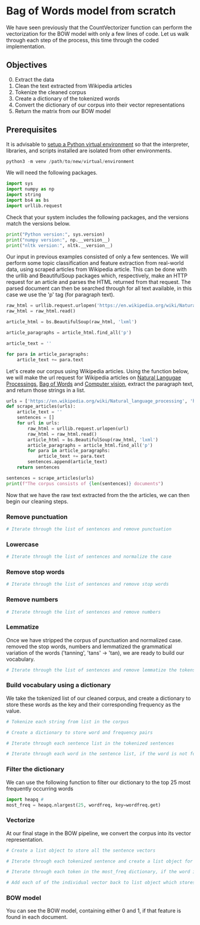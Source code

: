 # Bag of Words model from scratch

We have seen previously that the CountVectorizer function can perform the vectorization for the BOW model with only a few lines of code. Let us walk through each step of the process, this time through the coded implementation. 

## Objectives
0. Extract the data
1. Clean the text extracted from Wikipedia articles
2. Tokenize the cleaned corpus
3. Create a dictionary of the tokenized words
4. Convert the dictionary of our corpus into their vector representations
5. Return the matrix from our BOW model

## Prerequisites

It is advisable to [setup a Python virtual environment](https://docs.python.org/3/library/venv.html) so that the interpreter, libraries, and scripts installed are isolated from other environments.

```python
python3 -m venv /path/to/new/virtual/environment
```

We will need the following packages.
```python
import sys
import numpy as np  
import string
import bs4 as bs  
import urllib.request  
```
Check that your system includes the following packages, and the versions match the versions below.

```python
print("Python version:", sys.version)
print("numpy version:", np.__version__)
print("nltk version:", nltk.__version__)
```

Our input in previous examples consisted of only a few sentences. We will perform some topic classification and feature extraction from real-world data, using scraped articles from Wikipedia article. This can be done with the urllib and BeautifulSoup packages which, respectively, make an HTTP request for an article and parses the HTML returned from that request. The parsed document can then be searched through for all text available, in this case we use the 'p' tag (for paragraph text).

```python
raw_html = urllib.request.urlopen('https://en.wikipedia.org/wiki/Natural_language_processing')  
raw_html = raw_html.read()

article_html = bs.BeautifulSoup(raw_html, 'lxml')

article_paragraphs = article_html.find_all('p')

article_text = ''

for para in article_paragraphs:  
    article_text += para.text
```

Let's create our corpus using Wikipedia articles. Using the function below, we will make the url request for Wikipedia articles on [Natural Langugae Processings](https://en.wikipedia.org/wiki/Natural_angugae_processing), [Bag of Words](https://en.wikipedia.org/wiki/Bag-of-words_model) and [Computer vision](https://en.wikipedia.org/wiki/Computer_vision), extract the paragraph text, and return those strings in a list.

```python
urls = ['https://en.wikipedia.org/wiki/Natural_language_processing', 'https://en.wikipedia.org/wiki/Bag_of_words', 'https://en.wikipedia.org/wiki/Computer_vision']
def scrape_articles(urls):
    article_text = ''
    sentences = []
    for url in urls:
        raw_html = urllib.request.urlopen(url)  
        raw_html = raw_html.read()
        article_html = bs.BeautifulSoup(raw_html, 'lxml')
        article_paragraphs = article_html.find_all('p')
        for para in article_paragraphs:  
            article_text += para.text
        sentences.append(article_text)
    return sentences

sentences = scrape_articles(urls)
print(f"The corpus consists of {len(sentences)} documents")
```

Now that we have the raw text extracted from the the articles, we can then begin our cleaning steps.

### Remove punctuation

```python
# Iterate through the list of sentences and remove punctuation
```

### Lowercase

```python
# Iterate through the list of sentences and normalize the case
```

### Remove stop words

```python
# Iterate through the list of sentences and remove stop words
```

### Remove numbers

```python
# Iterate through the list of sentences and remove numbers

```

### Lemmatize
Once we have stripped the corpus of punctuation and normalized case. removed the stop words, numbers and lemmatized the grammatical variation of the words  ('tanning', 'tans' -> 'tan), we are ready to build our vocabulary.

```python
# Iterate through the list of sentences and remove lemmatize the tokens

```

### Build vocabulary using a dictionary
We take the tokenized list of our cleaned corpus, and create a dictionary to store these words as the key and their corresponding frequency as the value.

```python
# Tokenize each string from list in the corpus

# Create a dictionary to store word and frequency pairs

# Iterate through each sentence list in the tokenized sentences

# Iterate through each word in the sentence list, if the word is not found in the dictionary keys, add to dictionary; if the word is found in the dictionary, increment the value count of its frequency by 1. 

```

### Filter the dictionary

We can use the following function to filter our dictionary to the top 25 most frequently occurring words

```python
import heapq # 
most_freq = heapq.nlargest(25, wordfreq, key=wordfreq.get)
```

### Vectorize

At our final stage in the BOW pipeline, we convert the corpus into its vector representation. 

```python
# Create a list object to store all the sentence vectors

# Iterate through each tokenized sentence and create a list object for each sentence vector

# Iterate through each token in the most_freq dictionary, if the word is not found in the dictionary keys, add to dictionary; if the word is found in the tokens for the sentence, append 1 to the individual sentence vector, otherwise append 0. 

# Add each of of the individual vector back to list object which stores all sentence vectors to represent as a matrix
```

### BOW model
You can see the BOW model, containing either 0 and 1, if that feature is found in each document.